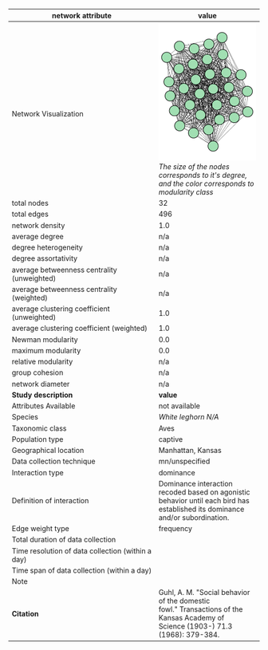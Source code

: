 network attribute|value
---|---
<img width=2500> Network Visualization | ![NetworkImage](/Networks/Network%20Visualizations/hens_guhl_pecking_order.png) *The size of the nodes corresponds to it's degree, and the color corresponds to modularity class*
total nodes|32
total edges|496
network density|1.0
average degree|n/a
degree heterogeneity|n/a
degree assortativity|n/a
average betweenness centrality (unweighted)|n/a
average betweenness centrality (weighted)|n/a
average clustering coefficient (unweighted)|1.0
average clustering coefficient (weighted)|1.0
Newman modularity|0.0
maximum modularity|0.0
relative modularity|n/a
group cohesion|n/a
network diameter|n/a
**Study description**|**value**
Attributes Available|not available
Species|*White leghorn N/A*
Taxonomic class|Aves
Population type|captive
Geographical location|Manhattan, Kansas
Data collection technique|mn/unspecified
Interaction type|dominance
Definition of interaction|Dominance interaction recoded based on agonistic behavior until each bird has established its dominance and/or subordination.
Edge weight type|frequency
Total duration of data collection|
Time resolution of data collection (within a day)|
Time span of data collection (within a day)|
Note|
**Citation** | Guhl, A. M. "Social behavior of the domestic <br> fowl." Transactions of the Kansas Academy of <br> Science (1903-) 71.3 (1968): 379-384.
